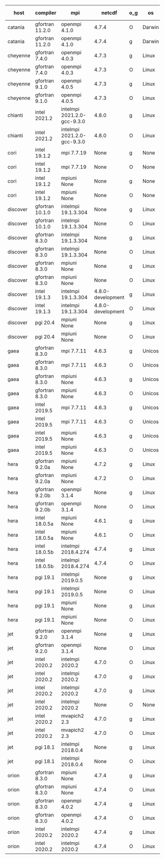 

| host     | compiler                              | mpi                      | netcdf        | o_g        | os       | build       | u_pass          | u_fail          | s_pass            | s_fail            | e_pass             | e_fail             | nuopc_pass       | nuopc_fail       | artifacts link          |
|----------|---------------------------------------|--------------------------|---------------|------------|----------|-------------|-----------------|-----------------|-------------------|-------------------|--------------------|--------------------|------------------|------------------|-------------------------|
| catania | gfortran 11.2.0 | openmpi 4.1.0  | 4.7.4  | O | Darwin | PASS | 13864 | 9 | 49 | 0 | 80 | 0 | 52 | 0 | <a href="https://github.com/esmf-org/esmf-test-artifacts/tree/c3cb8e9c8380695612ca96aa7588657e89dbc5a4/develop/gfortran/11.2.0/O/openmpi/4.1.0" target="_blank">c3cb8e9</a> | 
| catania | gfortran 11.2.0 | openmpi 4.1.0  | 4.7.4  | g | Darwin | PASS | None | None | None | None | None | None | None | None | <a href="https://github.com/esmf-org/esmf-test-artifacts/tree/a4d3044ba2f9f544388296e6a6ae9dd027977905/develop/gfortran/11.2.0/g/openmpi/4.1.0" target="_blank">a4d3044</a> | 
| cheyenne | gfortran 7.4.0 | openmpi 4.0.3  | 4.7.3  | g | Linux | PASS | 13873 | 0 | 49 | 0 | 80 | 0 | 52 | 0 | <a href="https://github.com/esmf-org/esmf-test-artifacts/tree/8dff5b6ef2a86bb759daee6a044563038fbd66e4/develop/gfortran/7.4.0/g/openmpi/4.0.3" target="_blank">8dff5b6</a> | 
| cheyenne | gfortran 7.4.0 | openmpi 4.0.3  | 4.7.3  | O | Linux | PASS | 13873 | 0 | 49 | 0 | 80 | 0 | 52 | 0 | <a href="https://github.com/esmf-org/esmf-test-artifacts/tree/4f18cc86df4e94bf9c5ecebf62176117f5aeeff2/develop/gfortran/7.4.0/O/openmpi/4.0.3" target="_blank">4f18cc8</a> | 
| cheyenne | gfortran 9.1.0 | openmpi 4.0.5  | 4.7.3  | g | Linux | PASS | 13873 | 0 | 49 | 0 | 80 | 0 | 52 | 0 | <a href="https://github.com/esmf-org/esmf-test-artifacts/tree/7e6662616ed6917bd744e92b4abf35a8a40a9b7c/develop/gfortran/9.1.0/g/openmpi/4.0.5" target="_blank">7e66626</a> | 
| cheyenne | gfortran 9.1.0 | openmpi 4.0.5  | 4.7.3  | O | Linux | PASS | 13873 | 0 | 49 | 0 | 80 | 0 | 52 | 0 | <a href="https://github.com/esmf-org/esmf-test-artifacts/tree/3edf8cb3d0f6bc01be97b58f04b6c99631f054a8/develop/gfortran/9.1.0/O/openmpi/4.0.5" target="_blank">3edf8cb</a> | 
| chianti | intel 2021.2 | intelmpi 2021.2.0-gcc-9.3.0  | 4.8.0  | g | Linux | PASS | 13873 | 0 | 49 | 0 | 80 | 0 | 52 | 0 | <a href="https://github.com/esmf-org/esmf-test-artifacts/tree/905d100c056091a7f5a7f891f134aad4b51ffc30/develop/intel/2021.2/g/intelmpi/2021.2.0-gcc-9.3.0" target="_blank">905d100</a> | 
| chianti | intel 2021.2 | intelmpi 2021.2.0-gcc-9.3.0  | 4.8.0  | O | Linux | PASS | 13873 | 0 | 49 | 0 | 80 | 0 | 52 | 0 | <a href="https://github.com/esmf-org/esmf-test-artifacts/tree/a0c0ecc8e96ade3aac75f062022ac595655ffc9a/develop/intel/2021.2/O/intelmpi/2021.2.0-gcc-9.3.0" target="_blank">a0c0ecc</a> | 
| cori | intel 19.1.2 | mpi 7.7.19  | None  | g | None | FAIL | None | None | None | None | None | None | None | None | <a href="https://github.com/esmf-org/esmf-test-artifacts/tree/de87a3bf4e37235d80d87556ebae99ca2074d19d/develop/intel/19.1.2/g/mpi/7.7.19" target="_blank">de87a3b</a> | 
| cori | intel 19.1.2 | mpi 7.7.19  | None  | O | None | FAIL | None | None | None | None | None | None | None | None | <a href="https://github.com/esmf-org/esmf-test-artifacts/tree/a49edf74ac146b1f51975ed276e48d1b2053da24/develop/intel/19.1.2/O/mpi/7.7.19" target="_blank">a49edf7</a> | 
| cori | intel 19.1.2 | mpiuni None  | None  | g | None | FAIL | None | None | None | None | None | None | None | None | <a href="https://github.com/esmf-org/esmf-test-artifacts/tree/28bb10c552f5b8ef6c56354992ba5c923a5ffe1a/develop/intel/19.1.2/g/mpiuni/None" target="_blank">28bb10c</a> | 
| cori | intel 19.1.2 | mpiuni None  | None  | O | None | FAIL | None | None | None | None | None | None | None | None | <a href="https://github.com/esmf-org/esmf-test-artifacts/tree/61a0f3e7c0b0eb49435e073773a972a9851b4b62/develop/intel/19.1.2/O/mpiuni/None" target="_blank">61a0f3e</a> | 
| discover | gfortran 10.1.0 | intelmpi 19.1.3.304  | None  | g | Linux | PASS | 13858 | 15 | 49 | 0 | 80 | 0 | 52 | 0 | <a href="https://github.com/esmf-org/esmf-test-artifacts/tree/c686388e512b4b5e3c321b45d0ebda5b6505d92c/develop/gfortran/10.1.0/g/intelmpi/19.1.3.304" target="_blank">c686388</a> | 
| discover | gfortran 10.1.0 | intelmpi 19.1.3.304  | None  | O | Linux | PASS | 13858 | 15 | 49 | 0 | 80 | 0 | 52 | 0 | <a href="https://github.com/esmf-org/esmf-test-artifacts/tree/5ca6000dfbcea89c4315e1b430d90c969b9e8816/develop/gfortran/10.1.0/O/intelmpi/19.1.3.304" target="_blank">5ca6000</a> | 
| discover | gfortran 8.3.0 | intelmpi 19.1.3.304  | None  | g | Linux | PASS | 13858 | 15 | 49 | 0 | 80 | 0 | 52 | 0 | <a href="https://github.com/esmf-org/esmf-test-artifacts/tree/5c2047cdd679bf527397f9a70ea6b1c67c0b9061/develop/gfortran/8.3.0/g/intelmpi/19.1.3.304" target="_blank">5c2047c</a> | 
| discover | gfortran 8.3.0 | intelmpi 19.1.3.304  | None  | O | Linux | PASS | 13858 | 15 | 49 | 0 | 80 | 0 | 52 | 0 | <a href="https://github.com/esmf-org/esmf-test-artifacts/tree/470591640268e2578fc10b45b4b0a17c7f669f7f/develop/gfortran/8.3.0/O/intelmpi/19.1.3.304" target="_blank">4705916</a> | 
| discover | gfortran 8.3.0 | mpiuni None  | None  | g | Linux | PASS | 12317 | 0 | 8 | 0 | 43 | 0 | None | None | <a href="https://github.com/esmf-org/esmf-test-artifacts/tree/0de51d33adbb52e9c0165314e1b5a2156dab6ce9/develop/gfortran/8.3.0/g/mpiuni/None" target="_blank">0de51d3</a> | 
| discover | gfortran 8.3.0 | mpiuni None  | None  | O | Linux | PASS | 12317 | 0 | 8 | 0 | 43 | 0 | None | None | <a href="https://github.com/esmf-org/esmf-test-artifacts/tree/7f5b6feb557619c995adaeb7921d1df7d491eacd/develop/gfortran/8.3.0/O/mpiuni/None" target="_blank">7f5b6fe</a> | 
| discover | intel 19.1.3 | intelmpi 19.1.3.304  | 4.8.0-development  | g | Linux | PASS | 13873 | 0 | 49 | 0 | 80 | 0 | 52 | 0 | <a href="https://github.com/esmf-org/esmf-test-artifacts/tree/8841873fb2fb8b64fd74f71914afcf414ac20ab0/develop/intel/19.1.3/g/intelmpi/19.1.3.304" target="_blank">8841873</a> | 
| discover | intel 19.1.3 | intelmpi 19.1.3.304  | 4.8.0-development  | O | Linux | PASS | 13873 | 0 | 49 | 0 | 80 | 0 | 52 | 0 | <a href="https://github.com/esmf-org/esmf-test-artifacts/tree/5ae9977a4b0cbb50f0bf5ce276a387ec09b13009/develop/intel/19.1.3/O/intelmpi/19.1.3.304" target="_blank">5ae9977</a> | 
| discover | pgi 20.4 | mpiuni None  | None  | g | Linux | PASS | 11692 | 625 | 4 | 4 | 40 | 3 | None | None | <a href="https://github.com/esmf-org/esmf-test-artifacts/tree/59a9a47d9eb83c420f7b14da3ac4509370f964ef/develop/pgi/20.4/g/mpiuni/None" target="_blank">59a9a47</a> | 
| discover | pgi 20.4 | mpiuni None  | None  | O | Linux | PASS | 11692 | 625 | 6 | 2 | 40 | 3 | None | None | <a href="https://github.com/esmf-org/esmf-test-artifacts/tree/ed4b035169ea29775f547a2dd17c4aace511cfca/develop/pgi/20.4/O/mpiuni/None" target="_blank">ed4b035</a> | 
| gaea | gfortran 8.3.0 | mpi 7.7.11  | 4.6.3  | g | Unicos | PASS | 13872 | 1 | 49 | 0 | 80 | 0 | 47 | 5 | <a href="https://github.com/esmf-org/esmf-test-artifacts/tree/219a582e4d65a2f7f8d964d6614240e7669187fc/develop/gfortran/8.3.0/g/mpi/7.7.11" target="_blank">219a582</a> | 
| gaea | gfortran 8.3.0 | mpi 7.7.11  | 4.6.3  | O | Unicos | PASS | 13872 | 1 | 49 | 0 | 80 | 0 | 47 | 5 | <a href="https://github.com/esmf-org/esmf-test-artifacts/tree/2552e2ac68c43931a88b1bbe656f35acdcdf2b1d/develop/gfortran/8.3.0/O/mpi/7.7.11" target="_blank">2552e2a</a> | 
| gaea | gfortran 8.3.0 | mpiuni None  | 4.6.3  | g | Unicos | PASS | 12317 | 0 | 8 | 0 | 43 | 0 | None | None | <a href="https://github.com/esmf-org/esmf-test-artifacts/tree/73983bfa1e4acd8c69df5eeb4074a78c258864b5/develop/gfortran/8.3.0/g/mpiuni/None" target="_blank">73983bf</a> | 
| gaea | gfortran 8.3.0 | mpiuni None  | 4.6.3  | O | Unicos | PASS | 12317 | 0 | 8 | 0 | 43 | 0 | None | None | <a href="https://github.com/esmf-org/esmf-test-artifacts/tree/9dd372bce4cdec959491e129eeb0d3576f565f7f/develop/gfortran/8.3.0/O/mpiuni/None" target="_blank">9dd372b</a> | 
| gaea | intel 2019.5 | mpi 7.7.11  | 4.6.3  | g | Unicos | PASS | 13858 | 15 | 49 | 0 | 80 | 0 | 47 | 5 | <a href="https://github.com/esmf-org/esmf-test-artifacts/tree/a74fbcdbe7cdd32f1d951029f6447a7ba21085e8/develop/intel/2019.5/g/mpi/7.7.11" target="_blank">a74fbcd</a> | 
| gaea | intel 2019.5 | mpi 7.7.11  | 4.6.3  | O | Unicos | PASS | 13858 | 15 | 49 | 0 | 80 | 0 | 47 | 5 | <a href="https://github.com/esmf-org/esmf-test-artifacts/tree/48fc9ecd5791de26745903227b899cc3bee32b71/develop/intel/2019.5/O/mpi/7.7.11" target="_blank">48fc9ec</a> | 
| gaea | intel 2019.5 | mpiuni None  | 4.6.3  | g | Unicos | PASS | 12302 | 15 | 8 | 0 | 43 | 0 | None | None | <a href="https://github.com/esmf-org/esmf-test-artifacts/tree/a8c04201606593569a851f6283827a6310331512/develop/intel/2019.5/g/mpiuni/None" target="_blank">a8c0420</a> | 
| gaea | intel 2019.5 | mpiuni None  | 4.6.3  | O | Unicos | PASS | 12302 | 15 | 8 | 0 | 43 | 0 | None | None | <a href="https://github.com/esmf-org/esmf-test-artifacts/tree/7e3b73ab9406f38586ff210748875e1ec62166d8/develop/intel/2019.5/O/mpiuni/None" target="_blank">7e3b73a</a> | 
| hera | gfortran 9.2.0a | mpiuni None  | 4.7.2  | g | Linux | PASS | 12317 | 0 | 8 | 0 | 43 | 0 | None | None | <a href="https://github.com/esmf-org/esmf-test-artifacts/tree/dd846c8bbd80fc5437a1a99067616df9a03a07cd/develop/gfortran/9.2.0a/g/mpiuni/None" target="_blank">dd846c8</a> | 
| hera | gfortran 9.2.0a | mpiuni None  | 4.7.2  | O | Linux | PASS | 12317 | 0 | 8 | 0 | 43 | 0 | None | None | <a href="https://github.com/esmf-org/esmf-test-artifacts/tree/aede2f7abdd493451484c1de6319b4b9c907b764/develop/gfortran/9.2.0a/O/mpiuni/None" target="_blank">aede2f7</a> | 
| hera | gfortran 9.2.0b | openmpi 3.1.4  | None  | g | Linux | PASS | 13873 | 0 | 49 | 0 | 80 | 0 | 52 | 0 | <a href="https://github.com/esmf-org/esmf-test-artifacts/tree/f1a700b5d3f7ce0c9b72ba691689fd36ef291693/develop/gfortran/9.2.0b/g/openmpi/3.1.4" target="_blank">f1a700b</a> | 
| hera | gfortran 9.2.0b | openmpi 3.1.4  | None  | O | Linux | PASS | 13873 | 0 | 49 | 0 | 80 | 0 | 52 | 0 | <a href="https://github.com/esmf-org/esmf-test-artifacts/tree/4f101f1fadba85e12eecc0fd171d832f17068ca3/develop/gfortran/9.2.0b/O/openmpi/3.1.4" target="_blank">4f101f1</a> | 
| hera | intel 18.0.5a | mpiuni None  | 4.6.1  | g | Linux | PASS | 12317 | 0 | 8 | 0 | 43 | 0 | None | None | <a href="https://github.com/esmf-org/esmf-test-artifacts/tree/85e8188dfd9ebe3ad90ff33d74c814747c642ff7/develop/intel/18.0.5a/g/mpiuni/None" target="_blank">85e8188</a> | 
| hera | intel 18.0.5a | mpiuni None  | 4.6.1  | O | Linux | PASS | 12317 | 0 | 8 | 0 | 43 | 0 | None | None | <a href="https://github.com/esmf-org/esmf-test-artifacts/tree/0f492faf1b7eab4ffe77e68d24d8c91609385b90/develop/intel/18.0.5a/O/mpiuni/None" target="_blank">0f492fa</a> | 
| hera | intel 18.0.5b | intelmpi 2018.4.274  | 4.7.4  | g | Linux | PASS | 13873 | 0 | 49 | 0 | 80 | 0 | 52 | 0 | <a href="https://github.com/esmf-org/esmf-test-artifacts/tree/275434285d2110b0c7e24769eb0d7bdef177572a/develop/intel/18.0.5b/g/intelmpi/2018.4.274" target="_blank">2754342</a> | 
| hera | intel 18.0.5b | intelmpi 2018.4.274  | 4.7.4  | O | Linux | PASS | 13873 | 0 | 49 | 0 | 80 | 0 | 52 | 0 | <a href="https://github.com/esmf-org/esmf-test-artifacts/tree/e482d7bb6622b52830db918d5fc7892833e11d90/develop/intel/18.0.5b/O/intelmpi/2018.4.274" target="_blank">e482d7b</a> | 
| hera | pgi 19.1 | intelmpi 2019.0.5  | None  | g | Linux | PASS | 12998 | 875 | None | None | None | None | None | None | <a href="https://github.com/esmf-org/esmf-test-artifacts/tree/621953e0e984919826be55efbac2819d13b25f1d/develop/pgi/19.1/g/intelmpi/2019.0.5" target="_blank">621953e</a> | 
| hera | pgi 19.1 | intelmpi 2019.0.5  | None  | O | Linux | PASS | 13046 | 827 | None | None | None | None | None | None | <a href="https://github.com/esmf-org/esmf-test-artifacts/tree/b878394f73f8411676f90ffe92f09cb72d7929f7/develop/pgi/19.1/O/intelmpi/2019.0.5" target="_blank">b878394</a> | 
| hera | pgi 19.1 | mpiuni None  | None  | g | Linux | PASS | 11692 | 625 | 4 | 4 | 40 | 3 | None | None | <a href="https://github.com/esmf-org/esmf-test-artifacts/tree/e3bcf1b55612067bf5f683b6893a3afee0544411/develop/pgi/19.1/g/mpiuni/None" target="_blank">e3bcf1b</a> | 
| hera | pgi 19.1 | mpiuni None  | None  | O | Linux | PASS | 11692 | 625 | 6 | 2 | 40 | 3 | None | None | <a href="https://github.com/esmf-org/esmf-test-artifacts/tree/6c1be5e947c514728e7e57bd62244ec815085044/develop/pgi/19.1/O/mpiuni/None" target="_blank">6c1be5e</a> | 
| jet | gfortran 9.2.0 | openmpi 3.1.4  | None  | g | Linux | PASS | 13873 | 0 | 49 | 0 | 80 | 0 | 52 | 0 | <a href="https://github.com/esmf-org/esmf-test-artifacts/tree/79f66bad1086126c144ff93a06878f98911ff3c6/develop/gfortran/9.2.0/g/openmpi/3.1.4" target="_blank">79f66ba</a> | 
| jet | gfortran 9.2.0 | openmpi 3.1.4  | None  | O | Linux | PASS | 13873 | 0 | 49 | 0 | 80 | 0 | 52 | 0 | <a href="https://github.com/esmf-org/esmf-test-artifacts/tree/eee4580211ca690840ad3818ca443863c9d1009a/develop/gfortran/9.2.0/O/openmpi/3.1.4" target="_blank">eee4580</a> | 
| jet | intel 2020.2 | intelmpi 2020.2  | 4.7.0  | O | Linux | FAIL | None | None | None | None | None | None | None | None | <a href="https://github.com/esmf-org/esmf-test-artifacts/tree/866b63b2c650c5d3a93718cc258aed1169d8a7e1/develop/intel/2020.2/O/intelmpi/2020.2" target="_blank">866b63b</a> | 
| jet | intel 2020.2 | intelmpi 2020.2  | 4.7.0  | g | Linux | FAIL | None | None | None | None | None | None | None | None | <a href="https://github.com/esmf-org/esmf-test-artifacts/tree/9c4e3c1679e12ea8514bfc5a4a2e85288ccb1672/develop/intel/2020.2/g/intelmpi/2020.2" target="_blank">9c4e3c1</a> | 
| jet | intel 2020.2 | intelmpi 2020.2  | 4.7.0  | g | Linux | PASS | 13873 | 0 | 49 | 0 | 80 | 0 | 52 | 0 | <a href="https://github.com/esmf-org/esmf-test-artifacts/tree/9c4e3c1679e12ea8514bfc5a4a2e85288ccb1672/develop/intel/2020.2/g/intelmpi/2020.2" target="_blank">9c4e3c1</a> | 
| jet | intel 2020.2 | intelmpi 2020.2  | None  | O | None | FAIL | None | None | None | None | None | None | None | None | <a href="https://github.com/esmf-org/esmf-test-artifacts/tree/db78835d835517b96f4ed52be8262a405660068d/develop/intel/2020.2/O/intelmpi/2020.2" target="_blank">db78835</a> | 
| jet | intel 2020.2 | mvapich2 2.3  | 4.7.0  | g | Linux | FAIL | None | None | None | None | None | None | None | None | <a href="https://github.com/esmf-org/esmf-test-artifacts/tree/6555f22437660ac3e42cbcdae6d20cf2179a009c/develop/intel/2020.2/g/mvapich2/2.3" target="_blank">6555f22</a> | 
| jet | intel 2020.2 | mvapich2 2.3  | 4.7.0  | O | Linux | FAIL | None | None | None | None | None | None | None | None | <a href="https://github.com/esmf-org/esmf-test-artifacts/tree/a2e4fc768ea7baca324705aa5d9707d643d654a7/develop/intel/2020.2/O/mvapich2/2.3" target="_blank">a2e4fc7</a> | 
| jet | pgi 18.1 | intelmpi 2018.0.4  | None  | g | Linux | FAIL | None | None | None | None | None | None | None | None | <a href="https://github.com/esmf-org/esmf-test-artifacts/tree/f4009358277c2271497bd516b80cda0487a8f76b/develop/pgi/18.1/g/intelmpi/2018.0.4" target="_blank">f400935</a> | 
| jet | pgi 18.1 | intelmpi 2018.0.4  | None  | O | Linux | FAIL | None | None | None | None | None | None | None | None | <a href="https://github.com/esmf-org/esmf-test-artifacts/tree/a77ff29c0253558e786b29744ec9ae07a2976683/develop/pgi/18.1/O/intelmpi/2018.0.4" target="_blank">a77ff29</a> | 
| orion | gfortran 8.3.0 | mpiuni None  | 4.7.4  | g | Linux | FAIL | None | None | None | None | None | None | None | None | <a href="https://github.com/esmf-org/esmf-test-artifacts/tree/2450151933a6c1d0907f20722395aa0dbd9b566d/develop/gfortran/8.3.0/g/mpiuni/None" target="_blank">2450151</a> | 
| orion | gfortran 8.3.0 | mpiuni None  | 4.7.4  | O | Linux | FAIL | None | None | None | None | None | None | None | None | <a href="https://github.com/esmf-org/esmf-test-artifacts/tree/8d40e827cc74239dc18be905815082484a29c967/develop/gfortran/8.3.0/O/mpiuni/None" target="_blank">8d40e82</a> | 
| orion | gfortran 8.3.0 | openmpi 4.0.2  | 4.7.4  | g | Linux | FAIL | None | None | None | None | None | None | None | None | <a href="https://github.com/esmf-org/esmf-test-artifacts/tree/40e47311bd698f1f6e755d6254fe2cd70fe717a2/develop/gfortran/8.3.0/g/openmpi/4.0.2" target="_blank">40e4731</a> | 
| orion | gfortran 8.3.0 | openmpi 4.0.2  | 4.7.4  | O | Linux | FAIL | None | None | None | None | None | None | None | None | <a href="https://github.com/esmf-org/esmf-test-artifacts/tree/5559bcb329e35709a98fa1acd736e624b3248fd8/develop/gfortran/8.3.0/O/openmpi/4.0.2" target="_blank">5559bcb</a> | 
| orion | intel 2020.2 | intelmpi 2020.2  | 4.7.4  | g | Linux | FAIL | None | None | None | None | None | None | None | None | <a href="https://github.com/esmf-org/esmf-test-artifacts/tree/48bfd8c273167ba246c0647a70279b90195dfa8b/develop/intel/2020.2/g/intelmpi/2020.2" target="_blank">48bfd8c</a> | 
| orion | intel 2020.2 | intelmpi 2020.2  | 4.7.4  | O | Linux | FAIL | None | None | None | None | None | None | None | None | <a href="https://github.com/esmf-org/esmf-test-artifacts/tree/d8f2745cfd3194eb182282cf4c7c89f36d15eb2e/develop/intel/2020.2/O/intelmpi/2020.2" target="_blank">d8f2745</a> | 
